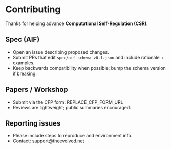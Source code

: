 # Contributing

Thanks for helping advance **Computational Self-Regulation (CSR)**.

## Spec (AIF)
- Open an issue describing proposed changes.
- Submit PRs that edit `spec/aif-schema-v0.1.json` and include rationale + examples.
- Keep backwards compatibility when possible; bump the schema version if breaking.

## Papers / Workshop
- Submit via the CFP form: REPLACE_CFP_FORM_URL
- Reviews are lightweight; public summaries encouraged.

## Reporting issues
- Please include steps to reproduce and environment info.
- Contact: support@theevolved.net